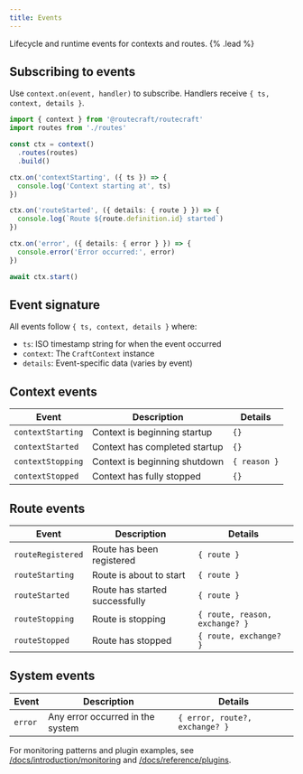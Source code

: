 ```yaml
---
title: Events
---
```


Lifecycle and runtime events for contexts and routes. {% .lead %}

## Subscribing to events

Use `context.on(event, handler)` to subscribe. Handlers receive `{ ts, context, details }`.

```ts
import { context } from '@routecraft/routecraft'
import routes from './routes'

const ctx = context()
  .routes(routes)
  .build()

ctx.on('contextStarting', ({ ts }) => {
  console.log('Context starting at', ts)
})

ctx.on('routeStarted', ({ details: { route } }) => {
  console.log(`Route ${route.definition.id} started`)
})

ctx.on('error', ({ details: { error } }) => {
  console.error('Error occurred:', error)
})

await ctx.start()
```

## Event signature

All events follow `{ ts, context, details }` where:
- `ts`: ISO timestamp string for when the event occurred
- `context`: The `CraftContext` instance
- `details`: Event-specific data (varies by event)

## Context events

| Event | Description | Details |
| --- | --- | --- |
| `contextStarting` | Context is beginning startup | `{}` |
| `contextStarted` | Context has completed startup | `{}` |
| `contextStopping` | Context is beginning shutdown | `{ reason }` |
| `contextStopped` | Context has fully stopped | `{}` |

## Route events

| Event | Description | Details |
| --- | --- | --- |
| `routeRegistered` | Route has been registered | `{ route }` |
| `routeStarting` | Route is about to start | `{ route }` |
| `routeStarted` | Route has started successfully | `{ route }` |
| `routeStopping` | Route is stopping | `{ route, reason, exchange? }` |
| `routeStopped` | Route has stopped | `{ route, exchange? }` |

## System events

| Event | Description | Details |
| --- | --- | --- |
| `error` | Any error occurred in the system | `{ error, route?, exchange? }` |

For monitoring patterns and plugin examples, see [/docs/introduction/monitoring](/docs/introduction/monitoring) and [/docs/reference/plugins](/docs/reference/plugins).


